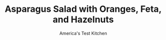 ---
layout: ../../layouts/MarkdownPostLayout.astro
title: Asparagus Salad with Oranges, Feta, and Hazelnuts
author: America's Test Kitchen
pubDate: 2023-03-15
description: "Raw asparagus? It may sound strange, but it makes a memorable salad."
image_url: https://res.cloudinary.com/hksqkdlah/image/upload/ar_1:1,c_fill,dpr_2.0,f_auto,fl_lossy.progressive.strip_profile,g_faces:auto,q_auto:low,w_344/28979_sfs-asparagus-salad-with-oranges-feta-and-hazelnuts-4-1
tags: ["Side Dishes","Cheese","Vegetables","Quick","Salads"]
calories: 2585
protein: 12
carbohydrates: 21
fats: 
fiber: 8
ingredients: ["2 cups, fresh mint leaves","1/4 cup, fresh basil leaf","1/4 cup, grated Pecorino Romano cheese","1 teaspoon, grated lemon zest plus 2 teaspoons juice","1 , garlic clove, minced",", Salt and pepper","1/2 cup, extra-virgin olive oil","2 pounds, asparagus, trimmed","2 , large oranges","4 ounces, feta cheese, crumbled (1 cup)","3/4 cup blanched, hazelnuts, toasted and chopped",", Salt and pepper"]
serves: 6
time: "30 minutes"
instructions: ["FOR THE PESTO: Process mint, basil, Pecorino, lemon zest and juice, garlic, and 3/4 teaspoon salt in food processor until finely chopped, about 20 seconds, scraping down bowl as needed. Transfer to large bowl. Stir in oil until combined and season with salt and pepper to taste.","FOR THE SALAD: Cut asparagus tips from stalks into 3/4-inch-long pieces. Slice asparagus stalks ⅛ inch thick on bias into approximate 2-inch lengths. Cut away peel and pith from oranges. Holding fruit over bowl, use paring knife to slice between membranes to release segments. Add asparagus tips and stalks, orange segments, feta, and hazelnuts to pesto and toss to combine. Season with salt and pepper to taste. Serve."]
nutrition: ["722 mg Potassium","284 mg Phosphorus","335 mg Calcium","8 mg Iron","85 mg Magnesium","727 mg Sodium","2 mg Zinc","35 g Fat","2 mg Niacin (B3)","22 g Monounsaturated","3 g Polyunsaturated","47 mg Vitamin C","27 mg Cholesterol","8 g Saturated","8 g Fiber","157 µg Folate (food)","10 g Sugars","83 µg Vitamin K","238 g Water","21 g Carbs","157 µg Folate equivalent (total)","12 g Protein","7 mg Vitamin E","165 µg Vitamin A","430 kcal Energy","2585 calories"]
notes: "Parmesan can be substituted for the Pecorino Romano. Grate the cheese for the pesto with a rasp-style grater or use the small holes of a box grater. For easier slicing, select large asparagus spears, about 1/2 inch thick."
---